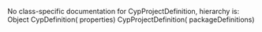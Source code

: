 No class-specific documentation for CypProjectDefinition, hierarchy is: 
Object
  CypDefinition( properties)
    CypProjectDefinition( packageDefinitions)
